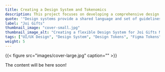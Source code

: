 ```yaml
---
title: Creating a Design System and Tokenomics
description: This project focuses on developing a comprehensive design system for Joi Gifts, aimed at ensuring consistency and enhancing user experience across all platforms.
quote: '"Design systems provide a shared language and set of guidelines that enable teams to work more efficiently and create more cohesive user experiences." - Nathan Curtis'
label: "Joi Gifts"
thumbnail_image: "cover-small.jpg"
thumbnail_image_alt: "Creating a flexible Design System for Joi Gifts Mobile App"
tags: ["UI/UX Design", "Design System", "Design Tokens", "Figma Tokens", "Token Studio for Figma", "Figma Design Tokens", "How to Create Design System With Figma", "Creating a Design System"]
weight: 5
---
```


{{< figure 
    src="images/cover-large.jpg"
    caption="" >}}

The content will be here soon!